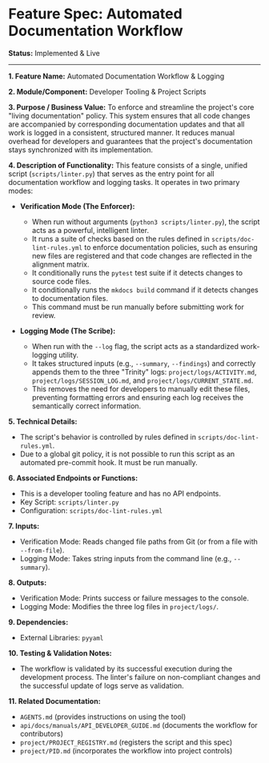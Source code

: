 # Feature Spec: Automated Documentation Workflow

**Status:** Implemented & Live

---

**1. Feature Name:**
Automated Documentation Workflow & Logging

**2. Module/Component:**
Developer Tooling & Project Scripts

**3. Purpose / Business Value:**
To enforce and streamline the project's core "living documentation" policy. This system ensures that all code changes are accompanied by corresponding documentation updates and that all work is logged in a consistent, structured manner. It reduces manual overhead for developers and guarantees that the project's documentation stays synchronized with its implementation.

**4. Description of Functionality:**
This feature consists of a single, unified script (`scripts/linter.py`) that serves as the entry point for all documentation workflow and logging tasks. It operates in two primary modes:

*   **Verification Mode (The Enforcer):**
    *   When run without arguments (`python3 scripts/linter.py`), the script acts as a powerful, intelligent linter.
    *   It runs a suite of checks based on the rules defined in `scripts/doc-lint-rules.yml` to enforce documentation policies, such as ensuring new files are registered and that code changes are reflected in the alignment matrix.
    *   It conditionally runs the `pytest` test suite if it detects changes to source code files.
    *   It conditionally runs the `mkdocs build` command if it detects changes to documentation files.
    *   This command must be run manually before submitting work for review.

*   **Logging Mode (The Scribe):**
    *   When run with the `--log` flag, the script acts as a standardized work-logging utility.
    *   It takes structured inputs (e.g., `--summary`, `--findings`) and correctly appends them to the three "Trinity" logs: `project/logs/ACTIVITY.md`, `project/logs/SESSION_LOG.md`, and `project/logs/CURRENT_STATE.md`.
    *   This removes the need for developers to manually edit these files, preventing formatting errors and ensuring each log receives the semantically correct information.

**5. Technical Details:**
*   The script's behavior is controlled by rules defined in `scripts/doc-lint-rules.yml`.
*   Due to a global git policy, it is not possible to run this script as an automated pre-commit hook. It must be run manually.

**6. Associated Endpoints or Functions:**
*   This is a developer tooling feature and has no API endpoints.
*   Key Script: `scripts/linter.py`
*   Configuration: `scripts/doc-lint-rules.yml`

**7. Inputs:**
*   Verification Mode: Reads changed file paths from Git (or from a file with `--from-file`).
*   Logging Mode: Takes string inputs from the command line (e.g., `--summary`).

**8. Outputs:**
*   Verification Mode: Prints success or failure messages to the console.
*   Logging Mode: Modifies the three log files in `project/logs/`.

**9. Dependencies:**
*   External Libraries: `pyyaml`

**10. Testing & Validation Notes:**
*   The workflow is validated by its successful execution during the development process. The linter's failure on non-compliant changes and the successful update of logs serve as validation.

**11. Related Documentation:**
*   `AGENTS.md` (provides instructions on using the tool)
*   `api/docs/manuals/API_DEVELOPER_GUIDE.md` (documents the workflow for contributors)
*   `project/PROJECT_REGISTRY.md` (registers the script and this spec)
*   `project/PID.md` (incorporates the workflow into project controls)
